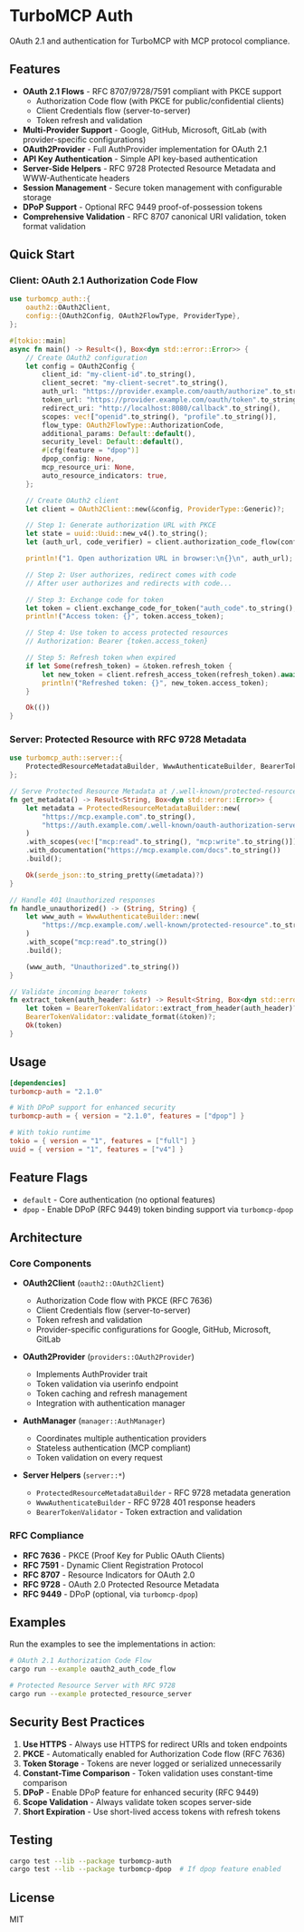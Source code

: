 # TurboMCP Auth

OAuth 2.1 and authentication for TurboMCP with MCP protocol compliance.

## Features

- **OAuth 2.1 Flows** - RFC 8707/9728/7591 compliant with PKCE support
  - Authorization Code flow (with PKCE for public/confidential clients)
  - Client Credentials flow (server-to-server)
  - Token refresh and validation
- **Multi-Provider Support** - Google, GitHub, Microsoft, GitLab (with provider-specific configurations)
- **OAuth2Provider** - Full AuthProvider implementation for OAuth 2.1
- **API Key Authentication** - Simple API key-based authentication
- **Server-Side Helpers** - RFC 9728 Protected Resource Metadata and WWW-Authenticate headers
- **Session Management** - Secure token management with configurable storage
- **DPoP Support** - Optional RFC 9449 proof-of-possession tokens
- **Comprehensive Validation** - RFC 8707 canonical URI validation, token format validation

## Quick Start

### Client: OAuth 2.1 Authorization Code Flow

```rust
use turbomcp_auth::{
    oauth2::OAuth2Client,
    config::{OAuth2Config, OAuth2FlowType, ProviderType},
};

#[tokio::main]
async fn main() -> Result<(), Box<dyn std::error::Error>> {
    // Create OAuth2 configuration
    let config = OAuth2Config {
        client_id: "my-client-id".to_string(),
        client_secret: "my-client-secret".to_string(),
        auth_url: "https://provider.example.com/oauth/authorize".to_string(),
        token_url: "https://provider.example.com/oauth/token".to_string(),
        redirect_uri: "http://localhost:8080/callback".to_string(),
        scopes: vec!["openid".to_string(), "profile".to_string()],
        flow_type: OAuth2FlowType::AuthorizationCode,
        additional_params: Default::default(),
        security_level: Default::default(),
        #[cfg(feature = "dpop")]
        dpop_config: None,
        mcp_resource_uri: None,
        auto_resource_indicators: true,
    };

    // Create OAuth2 client
    let client = OAuth2Client::new(&config, ProviderType::Generic)?;

    // Step 1: Generate authorization URL with PKCE
    let state = uuid::Uuid::new_v4().to_string();
    let (auth_url, code_verifier) = client.authorization_code_flow(config.scopes, state);

    println!("1. Open authorization URL in browser:\n{}\n", auth_url);

    // Step 2: User authorizes, redirect comes with code
    // After user authorizes and redirects with code...

    // Step 3: Exchange code for token
    let token = client.exchange_code_for_token("auth_code".to_string(), code_verifier).await?;
    println!("Access token: {}", token.access_token);

    // Step 4: Use token to access protected resources
    // Authorization: Bearer {token.access_token}

    // Step 5: Refresh token when expired
    if let Some(refresh_token) = &token.refresh_token {
        let new_token = client.refresh_access_token(refresh_token).await?;
        println!("Refreshed token: {}", new_token.access_token);
    }

    Ok(())
}
```

### Server: Protected Resource with RFC 9728 Metadata

```rust
use turbomcp_auth::server::{
    ProtectedResourceMetadataBuilder, WwwAuthenticateBuilder, BearerTokenValidator,
};

// Serve Protected Resource Metadata at /.well-known/protected-resource
fn get_metadata() -> Result<String, Box<dyn std::error::Error>> {
    let metadata = ProtectedResourceMetadataBuilder::new(
        "https://mcp.example.com".to_string(),
        "https://auth.example.com/.well-known/oauth-authorization-server".to_string(),
    )
    .with_scopes(vec!["mcp:read".to_string(), "mcp:write".to_string()])
    .with_documentation("https://mcp.example.com/docs".to_string())
    .build();

    Ok(serde_json::to_string_pretty(&metadata)?)
}

// Handle 401 Unauthorized responses
fn handle_unauthorized() -> (String, String) {
    let www_auth = WwwAuthenticateBuilder::new(
        "https://mcp.example.com/.well-known/protected-resource".to_string(),
    )
    .with_scope("mcp:read".to_string())
    .build();

    (www_auth, "Unauthorized".to_string())
}

// Validate incoming bearer tokens
fn extract_token(auth_header: &str) -> Result<String, Box<dyn std::error::Error>> {
    let token = BearerTokenValidator::extract_from_header(auth_header)?;
    BearerTokenValidator::validate_format(&token)?;
    Ok(token)
}
```

## Usage

```toml
[dependencies]
turbomcp-auth = "2.1.0"

# With DPoP support for enhanced security
turbomcp-auth = { version = "2.1.0", features = ["dpop"] }

# With tokio runtime
tokio = { version = "1", features = ["full"] }
uuid = { version = "1", features = ["v4"] }
```

## Feature Flags

- `default` - Core authentication (no optional features)
- `dpop` - Enable DPoP (RFC 9449) token binding support via `turbomcp-dpop`

## Architecture

### Core Components

- **OAuth2Client** (`oauth2::OAuth2Client`)
  - Authorization Code flow with PKCE (RFC 7636)
  - Client Credentials flow (server-to-server)
  - Token refresh and validation
  - Provider-specific configurations for Google, GitHub, Microsoft, GitLab

- **OAuth2Provider** (`providers::OAuth2Provider`)
  - Implements AuthProvider trait
  - Token validation via userinfo endpoint
  - Token caching and refresh management
  - Integration with authentication manager

- **AuthManager** (`manager::AuthManager`)
  - Coordinates multiple authentication providers
  - Stateless authentication (MCP compliant)
  - Token validation on every request

- **Server Helpers** (`server::*`)
  - `ProtectedResourceMetadataBuilder` - RFC 9728 metadata generation
  - `WwwAuthenticateBuilder` - RFC 9728 401 response headers
  - `BearerTokenValidator` - Token extraction and validation

### RFC Compliance

- **RFC 7636** - PKCE (Proof Key for Public OAuth Clients)
- **RFC 7591** - Dynamic Client Registration Protocol
- **RFC 8707** - Resource Indicators for OAuth 2.0
- **RFC 9728** - OAuth 2.0 Protected Resource Metadata
- **RFC 9449** - DPoP (optional, via `turbomcp-dpop`)

## Examples

Run the examples to see the implementations in action:

```bash
# OAuth 2.1 Authorization Code Flow
cargo run --example oauth2_auth_code_flow

# Protected Resource Server with RFC 9728
cargo run --example protected_resource_server
```

## Security Best Practices

1. **Use HTTPS** - Always use HTTPS for redirect URIs and token endpoints
2. **PKCE** - Automatically enabled for Authorization Code flow (RFC 7636)
3. **Token Storage** - Tokens are never logged or serialized unnecessarily
4. **Constant-Time Comparison** - Token validation uses constant-time comparison
5. **DPoP** - Enable DPoP feature for enhanced security (RFC 9449)
6. **Scope Validation** - Always validate token scopes server-side
7. **Short Expiration** - Use short-lived access tokens with refresh tokens

## Testing

```bash
cargo test --lib --package turbomcp-auth
cargo test --lib --package turbomcp-dpop  # If dpop feature enabled
```

## License

MIT
